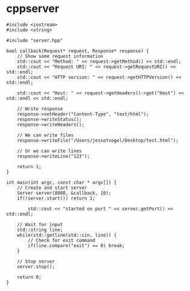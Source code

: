 # cppserver

    #include <iostream>
    #include <string>

    #include "server.hpp"

    bool callback(Request* request, Response* response) {
        // Show some request information
        std::cout << "Method: " << request->getMethod() << std::endl;
        std::cout << "Request URI: " << request->getRequestURI() << std::endl;
        std::cout << "HTTP version: " << request->getHTTPVersion() << std::endl;
        
        std::cout << "Host: " << request->getHeaders()->get("Host") << std::endl << std::endl;
        
        // Write response
        response->setHeader("Content-Type", "text/html");
        response->writeStatus();
        response->writeHeaders();
        
        // We can write files
        response->writeFile("/Users/jessetvogel/Desktop/test.html");
        
        // Or we can write lines
        response->writeLine("123");
        
        return 1;
    }

    int main(int argc, const char * argv[]) {
        // Create and start server
        Server server(8080, &callback, 10);
        if(!server.start()) return 1;

            std::cout << "started on port " << server.getPort() << std::endl;
        
        // Wait for input
        std::string line;
        while(std::getline(std::cin, line)) {
            // Check for exit command
            if(line.compare("exit") == 0) break;
        }
        
        // Stop server
        server.stop();
        
        return 0;
    }

